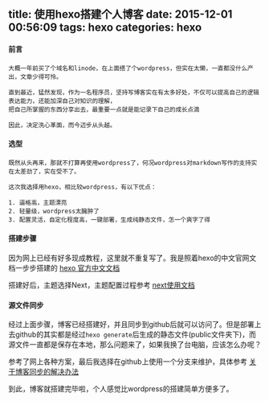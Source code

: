 title: 使用hexo搭建个人博客
date: 2015-12-01 00:56:09
tags: hexo
categories: hexo
---

#### 前言

    大概一年前买了个域名和linode，在上面搭了个wordpress，但实在太懒，一直都没什么产出，文章少得可怜。

    直到最近，猛然发现，作为一名程序员，坚持写博客实在有太多好处，不仅可以提高自己的逻辑表达能力，还能加深自己对知识的理解，
    把自己所掌握的东西分享出去，最重要一点就是能记录下自己的成长点滴

    因此，决定洗心革面，而今迈步从头越。

#### 选型

    既然从头再来，那就不打算再使用wordpress了，何况wordpress对markdown写作的支持实在太差劲了，实在受不了。 

    这次我选择用hexo，相比较wordpress，有以下优点：

    1. 逼格高，主题漂亮
    2. 轻量级，wordpress太臃肿了
    3. 配置灵活，自定化程度高，一键部署，生成纯静态文件，怎一个爽字了得

#### 搭建步骤

因为网上已经有好多现成教程，这里就不重复写了。我是照着hexo的中文官网文档一步步搭建的
[hexo 官方中文文档](https://hexo.io/zh-cn/docs/)

搭建好后，主题选择Next，主题配置过程参考
[next使用文档](http://theme-next.iissnan.com/)

#### 源文件同步

经过上面步骤，博客已经搭建好，并且同步到github后就可以访问了。但是部署上去github的其实都是经过`hexo generate`后生成的静态文件(public文件夹下)，而源文件一直都是保存在本地，那么问题来了，如果我换了台电脑，应该怎么办呢？

参考了网上各种方案，最后我选择在github上使用一个分支来维护，具体参考
[关于博客同步的解决办法](http://devtian.me/2015/03/17/blog-sync-solution/)

到此，博客就搭建完毕啦，个人感觉比wordpress的搭建简单方便多了。






